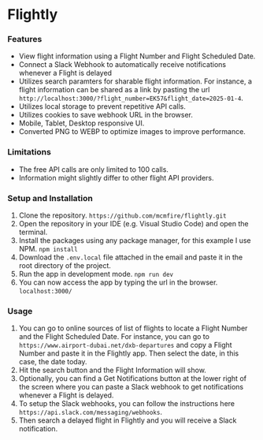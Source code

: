 # Flightly

### Features

- View flight information using a Flight Number and Flight Scheduled Date.
- Connect a Slack Webhook to automatically receive notifications whenever a Flight is delayed
- Utilizes search paramters for sharable flight information. For instance, a flight information can be shared as a link by pasting the url `http://localhost:3000/?flight_number=EK57&flight_date=2025-01-4`.
- Utilizes local storage to prevent repetitive API calls.
- Utilizes cookies to save webhook URL in the browser.
- Mobile, Tablet, Desktop responsive UI.
- Converted PNG to WEBP to optimize images to improve performance.

### Limitations

- The free API calls are only limited to 100 calls.
- Information might slightly differ to other flight API providers.

### Setup and Installation

1. Clone the repository.
`https://github.com/mcmfire/flightly.git`
2. Open the repository in your IDE (e.g. Visual Studio Code) and open the terminal.
3. Install the packages using any package manager, for this example I use NPM.
`npm install`
4. Download the `.env.local` file attached in the email and paste it in the root directory of the project.
5. Run the app in development mode.
`npm run dev`
6. You can now access the app by typing the url in the browser.
`localhost:3000/`

### Usage
1. You can go to online sources of list of flights to locate a Flight Number and the Flight Scheduled Date. For instance, you can go to `https://www.airport-dubai.net/dxb-departures` and copy a Flight Number and paste it in the Flightly app. Then select the date, in this case, the date today.
2. Hit the search button and the Flight Information will show.
3. Optionally, you can find a Get Notifications button at the lower right of the screen where you can paste a Slack webhook to get notifications whenever a Flight is delayed.
4. To setup the Slack webhooks, you can follow the instructions here `https://api.slack.com/messaging/webhooks`.
5. Then search a delayed flight in Flightly and you will receive a Slack notification.
